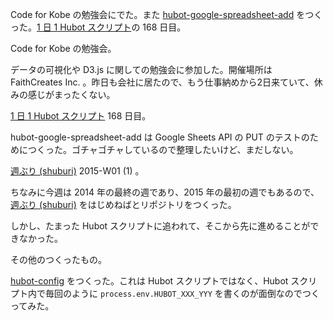 Code for Kobe の勉強会にでた。また [hubot-google-spreadsheet-add][gh:bouzuya/hubot-google-spreadsheet-add] をつくった。[1 日 1 Hubot スクリプト][hubot-script-per-day]の 168 日目。

Code for Kobe の勉強会。

データの可視化や D3.js に関しての勉強会に参加した。開催場所は FaithCreates Inc. 。昨日も会社に居たので、もう仕事納めから2日来ていて、休みの感じがまったくない。

[1 日 1 Hubot スクリプト][hubot-script-per-day] 168 日目。

hubot-google-spreadsheet-add は Google Sheets API の PUT のテストのためにつくった。ゴチャゴチャしているので整理したいけど、まだしない。

[週ぶり (shuburi)][shuburi] 2015-W01 (1) 。

ちなみに今週は 2014 年の最終の週であり、2015 年の最初の週でもあるので、[週ぶり (shuburi)][shuburi] をはじめねばとリポジトリをつくった。

しかし、たまった Hubot スクリプトに追われて、そこから先に進めることができなかった。

その他のつくったもの。

[hubot-config][gh:bouzuya/hubot-config] をつくった。これは Hubot スクリプトではなく、Hubot スクリプト内で毎回のように `process.env.HUBOT_XXX_YYY` を書くのが面倒なのでつくってみた。

[hubot-script-per-day]: http://blog.bouzuya.net/posts?tags=hubot-script-per-day
[shuburi]: http://shuburi.org
[gh:bouzuya/hubot-config]: https://github.com/bouzuya/hubot-config
[gh:bouzuya/hubot-google-spreadsheet-add]: https://github.com/bouzuya/hubot-google-spreadsheet-add
